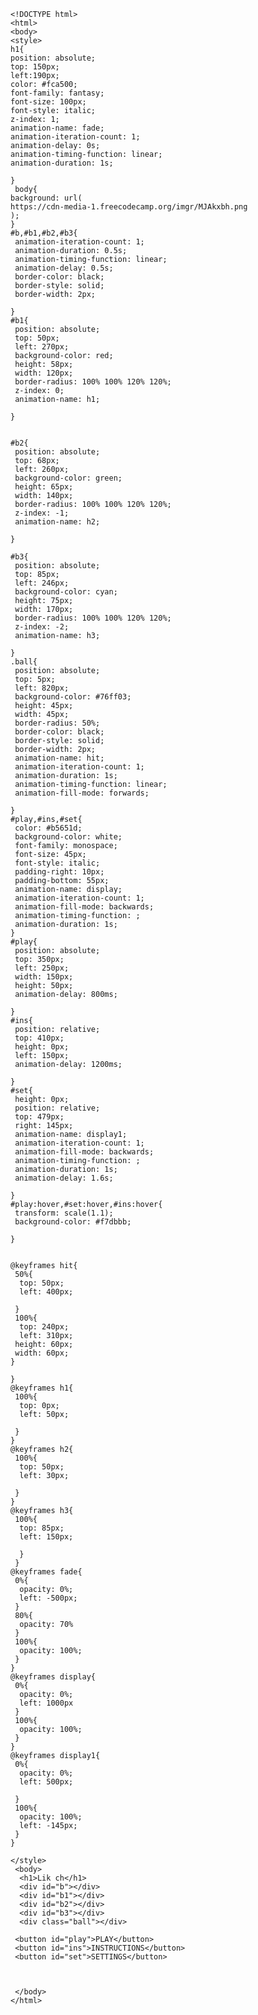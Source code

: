     <!DOCTYPE html>
    <html>
    <body>
    <style>
    h1{
    position: absolute;
    top: 150px;
    left:190px;
    color: #fca500;
    font-family: fantasy;
    font-size: 100px;
    font-style: italic;
    z-index: 1;
    animation-name: fade;
    animation-iteration-count: 1;
    animation-delay: 0s;
    animation-timing-function: linear; 
    animation-duration: 1s;

    }
     body{
    background: url(
    https://cdn-media-1.freecodecamp.org/imgr/MJAkxbh.png
    );
    }
    #b,#b1,#b2,#b3{
     animation-iteration-count: 1;
     animation-duration: 0.5s;
     animation-timing-function: linear;
     animation-delay: 0.5s;
     border-color: black;
     border-style: solid;
     border-width: 2px;

    }
    #b1{
     position: absolute;
     top: 50px;
     left: 270px;
     background-color: red;
     height: 58px;
     width: 120px;
     border-radius: 100% 100% 120% 120%;
     z-index: 0;
     animation-name: h1;

    }


    #b2{
     position: absolute;
     top: 68px;
     left: 260px;
     background-color: green;
     height: 65px;
     width: 140px;
     border-radius: 100% 100% 120% 120%;
     z-index: -1;  
     animation-name: h2;
 
    }

    #b3{
     position: absolute; 
     top: 85px;
     left: 246px;
     background-color: cyan;
     height: 75px;
     width: 170px;
     border-radius: 100% 100% 120% 120%;
     z-index: -2;
     animation-name: h3;

    }
    .ball{
     position: absolute;
     top: 5px;
     left: 820px;
     background-color: #76ff03;
     height: 45px;
     width: 45px;
     border-radius: 50%;
     border-color: black;
     border-style: solid;
     border-width: 2px;
     animation-name: hit;
     animation-iteration-count: 1;
     animation-duration: 1s;
     animation-timing-function: linear;
     animation-fill-mode: forwards;

    }
    #play,#ins,#set{
     color: #b5651d;
     background-color: white;
     font-family: monospace;
     font-size: 45px;
     font-style: italic;
     padding-right: 10px;
     padding-bottom: 55px;
     animation-name: display;
     animation-iteration-count: 1;
     animation-fill-mode: backwards;
     animation-timing-function: ; 
     animation-duration: 1s;
    }
    #play{
     position: absolute;
     top: 350px;
     left: 250px;
     width: 150px;
     height: 50px;
     animation-delay: 800ms;

    }
    #ins{
     position: relative;
     top: 410px;
     height: 0px;
     left: 150px;
     animation-delay: 1200ms;

    }
    #set{
     height: 0px;
     position: relative;
     top: 479px;
     right: 145px;
     animation-name: display1;
     animation-iteration-count: 1;
     animation-fill-mode: backwards;
     animation-timing-function: ; 
     animation-duration: 1s;
     animation-delay: 1.6s;
 
    }
    #play:hover,#set:hover,#ins:hover{
     transform: scale(1.1);
     background-color: #f7dbbb;

    }


    @keyframes hit{
     50%{
      top: 50px;
      left: 400px;

     }
     100%{
      top: 240px;
      left: 310px;
     height: 60px;
     width: 60px;
    }

    }
    @keyframes h1{
     100%{
      top: 0px;
      left: 50px;

     }
    }
    @keyframes h2{
     100%{
      top: 50px;
      left: 30px;

     }
    }
    @keyframes h3{
     100%{
      top: 85px;
      left: 150px;

      }
     }
    @keyframes fade{
     0%{
      opacity: 0%;
      left: -500px;
     }
     80%{
      opacity: 70%
     }
     100%{
      opacity: 100%;
     }
    }
    @keyframes display{
     0%{
      opacity: 0%;
      left: 1000px
     }
     100%{
      opacity: 100%;
     }
    }
    @keyframes display1{
     0%{
      opacity: 0%;
      left: 500px;

     } 
     100%{
      opacity: 100%;
      left: -145px;
     }
    }

    </style>
     <body>
      <h1>Lik ch</h1>
      <div id="b"></div>
      <div id="b1"></div>
      <div id="b2"></div>
      <div id="b3"></div>
      <div class="ball"></div>

     <button id="play">PLAY</button>
     <button id="ins">INSTRUCTIONS</button>
     <button id="set">SETTINGS</button>



     </body>
    </html>
